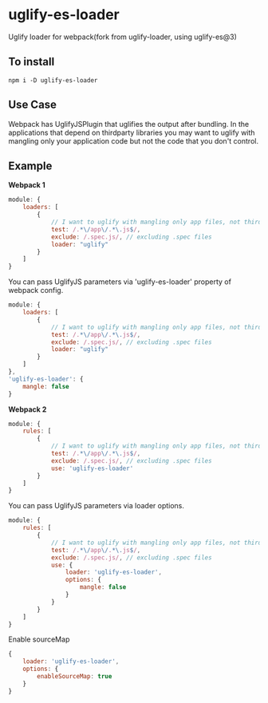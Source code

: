 # uglify-es-loader
Uglify loader for webpack(fork from uglify-loader, using uglify-es@3)

To install
---

```shell
npm i -D uglify-es-loader
```

Use Case
---
Webpack has UglifyJSPlugin that uglifies the output after bundling.
In the applications that depend on thirdparty libraries you may want to uglify with mangling only your application code but not the code that you don't control.

Example
---
**Webpack 1**
```js
module: {
    loaders: [
        {
            // I want to uglify with mangling only app files, not thirdparty libs
            test: /.*\/app\/.*\.js$/,
            exclude: /.spec.js/, // excluding .spec files
            loader: "uglify"
        }
    ]
}
```

You can pass UglifyJS parameters via 'uglify-es-loader' property of webpack config.

```js
module: {
    loaders: [
        {
            // I want to uglify with mangling only app files, not thirdparty libs
            test: /.*\/app\/.*\.js$/,
            exclude: /.spec.js/, // excluding .spec files
            loader: "uglify"
        }
    ]
},
'uglify-es-loader': {
    mangle: false
}
```

**Webpack 2**
```js
module: {
    rules: [
        {
            // I want to uglify with mangling only app files, not thirdparty libs
            test: /.*\/app\/.*\.js$/,
            exclude: /.spec.js/, // excluding .spec files
            use: 'uglify-es-loader'
        }
    ]
}
```

You can pass UglifyJS parameters via loader options.

```js
module: {
    rules: [
        {
            // I want to uglify with mangling only app files, not thirdparty libs
            test: /.*\/app\/.*\.js$/,
            exclude: /.spec.js/, // excluding .spec files
            use: {
                loader: 'uglify-es-loader',
                options: {
                    mangle: false
                }
            }
        }
    ]
}
```

Enable sourceMap
```js
{
    loader: 'uglify-es-loader',
    options: {
        enableSourceMap: true
    }
}
```
